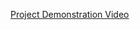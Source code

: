 [Project Demonstration Video](https://drive.google.com/file/d/1oJ981zd_RQfL-NwWOk2qOEhTJyAAFJED/view?usp=sharing)

